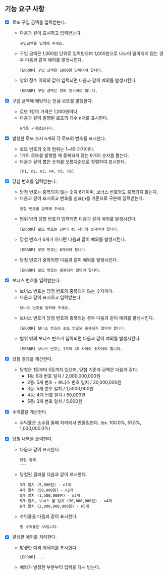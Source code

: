 ## 기능 요구 사항

- [x] 로또 구입 금액을 입력받는다.

  - 다음과 같이 표시하고 입력받는다.
    ```
    구입금액을 입력해 주세요.
    ```
  - 구입 금액은 1,000원 단위로 입력받으며 1,000원으로 나누어 떨어지지 않는 경우 다음과 같이 예외를 발생시킨다.
    ```
    [ERROR] 구입 금액은 1000원 단위여야 합니다.
    ```
  - 양의 정수 이외의 값이 입력되면 다음과 같이 예외를 발생시킨다.
    ```
    [ERROR] 구입 금액은 양의 정수여야 합니다.
    ```

- [x] 구입 금액에 해당하는 만큼 로또를 발행한다.

  - 로또 1장의 가격은 1,000원이다.
  - 다음과 같이 발행된 로또의 개수 n개를 표시한다.
    ```
    n개를 구매했습니다.
    ```

- [x] 발행한 로또 숫자 n개의 각 로또의 번호를 표시한다.

  - 로또 번호의 숫자 범위는 1~45 까지이다.
  - 1개의 로또를 발행할 때 중복되지 않는 6개의 숫자를 뽑는다.
  - 다음과 같이 뽑은 숫자를 오름차순으로 정렬하여 표시한다.
    ```
    [n1, n2, n3, n4, n5, n6]
    ```

- [x] 당첨 번호를 입력받는다.

  - 당첨 번호는 중복되지 않는 숫자 6개이며, 보너스 번호와도 중복되지 않는다.
  - 다음과 같이 표시하고 번호를 쉼표(,)를 기준으로 구분해 입력받는다.
    ```
    당첨 번호를 입력해 주세요.
    ```
  - 범위 밖의 당첨 번호가 입력되면 다음과 같이 예외를 발생시킨다.
    ```
    [ERROR] 로또 번호는 1부터 45 사이의 숫자여야 합니다.
    ```
  - 당첨 번호가 6개가 아니면 다음과 같이 예외를 발생시킨다.
    ```
    [ERROR] 로또 번호는 6개여야 합니다.
    ```
  - 당첨 번호가 중복되면 다음과 같이 예외를 발생시킨다.
    ```
    [ERROR] 로또 번호는 중복되지 않아야 합니다.
    ```

- [x] 보너스 번호를 입력받는다.

  - 보너스 번호는 당첨 번호와 중복되지 않는 숫자이다.
  - 다음과 같이 표시하고 입력받는다.
    ```
    보너스 번호를 입력해 주세요.
    ```
  - 보너스 번호가 당첨 번호와 중복되는 경우 다음과 같이 예외를 발생시킨다.
    ```
    [ERROR] 보너스 번호는 로또 번호와 중복되지 않아야 합니다.
    ```
  - 범위 밖의 보너스 번호가 입력되면 다음과 같이 예외를 발생시킨다.
    ```
    [ERROR] 보너스 번호는 1부터 45 사이의 숫자여야 합니다.
    ```

- [x] 당첨 결과를 계산한다.

  - 당첨은 1등부터 5등까지 있으며, 당첨 기준과 금액은 다음과 같다.
    - 1등: 6개 번호 일치 / 2,000,000,000원
    - 2등: 5개 번호 + 보너스 번호 일치 / 30,000,000원
    - 3등: 5개 번호 일치 / 1,5000,000원
    - 4등: 4개 번호 일치 / 50,000원
    - 5등: 3개 번호 일치 / 5,000원

- [x] 수익률을 계산한다.

  - 수익률은 소수점 둘째 자리에서 반올림한다. (ex. 100.0%, 51.5%, 1,000,000.0%)

- [x] 당첨 내역을 출력한다.

  - 다음과 같이 표시한다.
    ```
    당첨 통계
    ---
    ```
  - 당첨된 결과를 다음과 같이 표시한다.
    ```
    3개 일치 (5,000원) - n1개
    4개 일치 (50,000원) - n2개
    5개 일치 (1,500,000원) - n3개
    5개 일치, 보너스 볼 일치 (30,000,000원) - n4개
    6개 일치 (2,000,000,000원) - n5개
    ```
  - 수익률을 다음과 같이 표시한다.
    ```
    총 수익률은 n%입니다.
    ```

- [x] 발생한 예외를 처리한다.
  - 발생한 예외 메세지를 표시한다.
    ```
    [ERROR] ...
    ```
  - 예외가 발생한 부분부터 입력을 다시 받는다.
